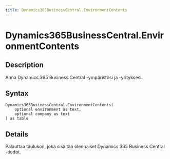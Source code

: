 ```yaml
---
title: Dynamics365BusinessCentral.EnvironmentContents
---
```


# Dynamics365BusinessCentral.EnvironmentContents


## Description

Anna Dynamics 365 Business Central -ympäristösi ja -yrityksesi.


## Syntax

```powerquery
Dynamics365BusinessCentral.EnvironmentContents(
    optional environment as text,
    optional company as text
) as table
```


## Details

Palauttaa taulukon, joka sisältää olennaiset Dynamics 365 Business Central -tiedot. 


